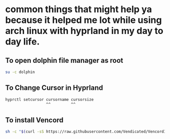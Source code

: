 # common things that might help ya because it helped me lot while using arch linux with hyprland in my day to day life.

## To open dolphin file manager as root

```bash
su -c dolphin
```

## To Change Cursor in Hyprland

```bash
hyprctl setcursor cursorname cursorsize
                  ^^         ^^
```

## To install Vencord

```bash
sh -c "$(curl -sS https://raw.githubusercontent.com/Vendicated/VencordInstaller/main/install.sh)"
```
